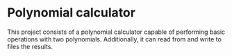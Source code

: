 # Polynomial calculator 

This project consists of a polynomial calculator capable of performing basic operations with two polynomials. Additionally, it can read from and write to files the results.